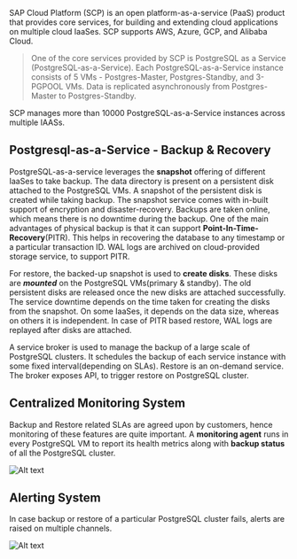 SAP Cloud Platform (SCP) is an open platform-as-a-service (PaaS) product that provides core services, for building and extending cloud applications on multiple cloud IaaSes. SCP supports AWS, Azure, GCP, and Alibaba Cloud.

> One of the core services provided by SCP is PostgreSQL as a Service (PostgreSQL-as-a-Service). Each PostgreSQL-as-a-Service instance consists of 5 VMs - Postgres-Master, Postgres-Standby, and 3-PGPOOL VMs. Data is replicated asynchronously from Postgres-Master to Postgres-Standby.

SCP manages more than 10000 PostgreSQL-as-a-Service instances across multiple IAASs.

## Postgresql-as-a-Service - Backup & Recovery
PostgreSQL-as-a-service leverages the **snapshot** offering of different IaaSes to take backup. The data directory is present on a persistent disk attached to the PostgreSQL VMs. A snapshot of the persistent disk is created while taking backup. The snapshot service comes with in-built support of encryption and disaster-recovery. Backups are taken online, which means there is no downtime during the backup. One of the main advantages of physical backup is that it can support **Point-In-Time-Recovery**(PITR). This helps in recovering the database to any timestamp or a particular transaction ID. WAL logs are archived on cloud-provided storage service, to support PITR.

For restore, the backed-up snapshot is used to **create disks**. These disks are **_mounted_** on the PostgreSQL VMs(primary & standby). The old persistent disks are released once the new disks are attached successfully. The service downtime depends on the time taken for creating the disks from the snapshot. On some IaaSes, it depends on the data size, whereas on others it is independent. In case of PITR based restore, WAL logs are replayed after disks are attached.

A service broker is used to manage the backup of a large scale of PostgreSQL clusters. It schedules the backup of each service instance with some fixed interval(depending on SLAs). Restore is an on-demand service. The broker exposes API, to trigger restore on PostgreSQL cluster.

## Centralized Monitoring System
Backup and Restore related SLAs are agreed upon by customers, hence monitoring of these features are quite important. A **monitoring agent** runs in every PostgreSQL VM to report its health metrics along with **backup status** of all the PostgreSQL cluster.

![Alt text](https://github.com/akashkumar58/pgconf/blob/master/backupStatus.png "Backup Status")

## Alerting System
In case backup or restore of a particular PostgreSQL cluster fails, alerts are raised on multiple channels.

![Alt text](https://github.com/akashkumar58/pgconf/blob/master/backupAlert.png "Backup Alert")

